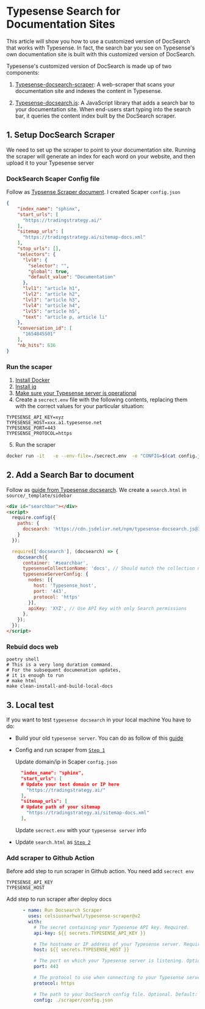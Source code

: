 # Typesense Search for Documentation Sites
This article will show you how to use a customized version of DocSearch that works with Typesense. In fact, the search bar you see on Typesense's own documentation site is built with this customized version of DocSearch.

Typesense's customized version of DocSearch is made up of two components:

1. [Typesense-docsearch-scraper](https://github.com/typesense/typesense-docsearch-scraper): A web-scraper that scans your documentation site and indexes the content in Typesense.

2. [Typesense-docsearch.js](https://github.com/typesense/typesense-docsearch.js): A JavaScript library that adds a search bar to your documentation site. When end-users start typing into the search bar, it queries the content index built by the DocSearch scraper.



## 1. Setup DocSearch Scraper
We need to set up the scraper to point to your documentation site. Running the scraper will generate an index for each word on your website, and then upload it to your Typesense server

### DockSearch Scaper Config file
Follow as [Typsense Scraper document](https://typesense.org/docs/guide/docsearch.html#create-a-docsearch-scraper-config-file). I created Scaper `config.json` 

```json
{
    "index_name": "sphinx",
    "start_urls": [
      "https://tradingstrategy.ai/"
    ],
    "sitemap_urls": [
      "https://tradingstrategy.ai/sitemap-docs.xml"
    ],
    "stop_urls": [],
    "selectors": {
      "lvl0": {
        "selector": "",
        "global": true,
        "default_value": "Documentation"
      },
      "lvl1": "article h1",
      "lvl2": "article h2",
      "lvl3": "article h3",
      "lvl4": "article h4",
      "lvl5": "article h5",
      "text": "article p, article li"
    },
    "conversation_id": [
      "1654845501"
    ],
    "nb_hits": 636
}
```

### Run the scaper
1. [Install Docker](https://docs.docker.com/get-docker/)
2. [Install jq](https://jqlang.github.io/jq/download/)
3. [Make sure your Typesense server is operational](https://typesense.org/docs/guide/install-typesense.html#option-1-typesense-cloud)
4. Create a `secrect.env` file with the following contents, replacing them with the correct values for your particular situation:
```
TYPESENSE_API_KEY=xyz
TYPESENSE_HOST=xxx.a1.typesense.net
TYPESENSE_PORT=443
TYPESENSE_PROTOCOL=https
```

5. Run the scraper
```bash
docker run -it   -e --env-file=./secrect.env  -e "CONFIG=$(cat config.json | jq -r tostring)"   typesense/docsearch-scraper:0.9.1
```

## 2. Add a Search Bar to document
Follow as [guide from Typesense docsearch](https://typesense.org/docs/guide/docsearch.html#integrate-with-ci-deploy-it-to-a-server). We create a `search.html` in `source/_template/sidebar`

```html
<div id="searchbar"></div>
<script>
  require.config({
    paths: {
      docsearch: 'https://cdn.jsdelivr.net/npm/typesense-docsearch.js@3.4?'
    }
  });

  require(['docsearch'], (docsearch) => {
    docsearch({
      container: '#searchbar',
      typesenseCollectionName: 'docs', // Should match the collection name you mention in the docsearch scraper config.js
      typesenseServerConfig: {
        nodes: [{
          host: 'Typesense_host',
          port: '443',
          protocol: 'https'
        }],
        apiKey: 'XYZ', // Use API Key with only Search permissions
      },
    });
  });
</script>
```

### Rebuid docs web
```shell
poetry shell
# This is a very long duration command.
# For the subsequent documenation updates,
# it is enough to run
# make html
make clean-install-and-build-local-docs
```

## 3. Local test
If you want to test `typesense docsearch` in your local machine
You have to do:
- Build your old `typesense server`. You can do as follow of this [guide](https://github.com/tradingstrategy-ai/search)
- Config and run scraper from [`Step 1`](#1-setup-docsearch-scraper) 
    
    Update domain/ip in Scaper `config.json` 
    
  ```json
    "index_name": "sphinx",
    "start_urls": [
    # Update your test domain or IP here    
      "https://tradingstrategy.ai/"
    ],
    "sitemap_urls": [
    # Update path of your sitemap
      "https://tradingstrategy.ai/sitemap-docs.xml"
    ],
  ```
    Update `secrect.env` with your `typesense server` info


- Update `search.html` as [`Step 2`](#2-add-a-search-bar-to-document)

### Add scraper to Github Action
Before add step to run scraper in Github action. You need add `secrect env`
```
TYPESENSE_API_KEY
TYPESENSE_HOST 
``` 

Add step to run scraper after deploy docs

```yml
      - name: Run Docsearch Scraper
        uses: celsiusnarhwal/typesense-scraper@v2
        with:
          # The secret containing your Typesense API key. Required.
          api-key: ${{ secrets.TYPESENSE_API_KEY }}

          # The hostname or IP address of your Typesense server. Required.
          host: ${{ secrets.TYPESENSE_HOST }}

          # The port on which your Typesense server is listening. Optional. Default: 8108.
          port: 443

          # The protocol to use when connecting to your Typesense server. Optional. Default: http.
          protocol: https

          # The path to your DocSearch config file. Optional. Default: docsearch.config.json.
          config: ./scraper/config.json

```
<!-- Auto-update: 2025-10-16T08:36:35.890383 -->
